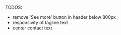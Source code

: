 TODOS:
- remove 'See more' button in header below 800px
- responsivity of tagline text
- center contact text